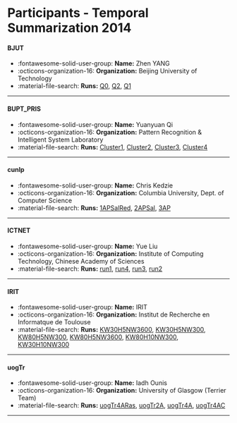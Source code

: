 # Participants - Temporal Summarization 2014 

#### BJUT 
 - :fontawesome-solid-user-group: **Name:** Zhen YANG 
 - :octicons-organization-16: **Organization:** Beijing University of Technology 
 - :material-file-search: **Runs:** [Q0](./runs.md#q0), [Q2](./runs.md#q2), [Q1](./runs.md#q1) 

---
#### BUPT_PRIS 
 - :fontawesome-solid-user-group: **Name:** Yuanyuan Qi 
 - :octicons-organization-16: **Organization:** Pattern Recognition & Intelligent System Laboratory 
 - :material-file-search: **Runs:** [Cluster1](./runs.md#cluster1), [Cluster2](./runs.md#cluster2), [Cluster3](./runs.md#cluster3), [Cluster4](./runs.md#cluster4) 

---
#### cunlp 
 - :fontawesome-solid-user-group: **Name:** Chris Kedzie 
 - :octicons-organization-16: **Organization:** Columbia University, Dept. of Computer Science 
 - :material-file-search: **Runs:** [1APSalRed](./runs.md#1apsalred), [2APSal](./runs.md#2apsal), [3AP](./runs.md#3ap) 

---
#### ICTNET 
 - :fontawesome-solid-user-group: **Name:** Yue Liu 
 - :octicons-organization-16: **Organization:** Institute of Computing Technology, Chinese Academy of Sciences 
 - :material-file-search: **Runs:** [run1](./runs.md#run1), [run4](./runs.md#run4), [run3](./runs.md#run3), [run2](./runs.md#run2) 

---
#### IRIT 
 - :fontawesome-solid-user-group: **Name:** IRIT 
 - :octicons-organization-16: **Organization:** Institut de Recherche en Informatque de Toulouse 
 - :material-file-search: **Runs:** [KW30H5NW3600](./runs.md#kw30h5nw3600), [KW30H5NW300](./runs.md#kw30h5nw300), [KW80H5NW300](./runs.md#kw80h5nw300), [KW80H5NW3600](./runs.md#kw80h5nw3600), [KW80H10NW300](./runs.md#kw80h10nw300), [KW30H10NW300](./runs.md#kw30h10nw300) 

---
#### uogTr 
 - :fontawesome-solid-user-group: **Name:** Iadh Ounis 
 - :octicons-organization-16: **Organization:** University of Glasgow (Terrier Team) 
 - :material-file-search: **Runs:** [uogTr4ARas](./runs.md#uogtr4aras), [uogTr2A](./runs.md#uogtr2a), [uogTr4A](./runs.md#uogtr4a), [uogTr4AC](./runs.md#uogtr4ac) 

---
